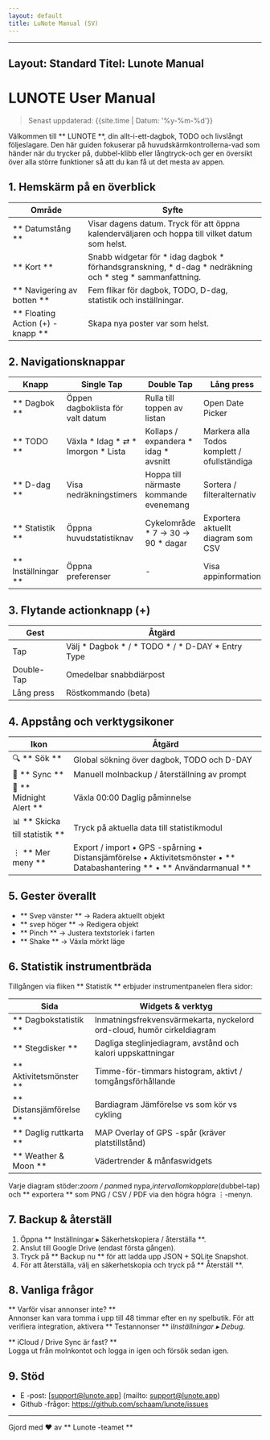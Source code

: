 ```yaml
---
layout: default
title: LuNote Manual (SV)
---
```


---
Layout: Standard
Titel: Lunote Manual
---

# LUNOTE User Manual

> Senast uppdaterad: {{site.time | Datum: '%y-%m-%d'}}

Välkommen till ** LUNOTE **, din allt-i-ett-dagbok, TODO och livslångt följeslagare. Den här guiden fokuserar på huvudskärmkontrollerna-vad som händer när du trycker på, dubbel-klibb eller långtryck-och ger en översikt över alla större funktioner så att du kan få ut det mesta av appen.

## 1. Hemskärm på en överblick

| Område | Syfte |
| ------ | --------- |
| ** Datumstång ** | Visar dagens datum. Tryck för att öppna kalenderväljaren och hoppa till vilket datum som helst. |
| ** Kort ** | Snabb widgetar för * idag dagbok * förhandsgranskning, * d-dag * nedräkning och * steg * sammanfattning. |
| ** Navigering av botten ** | Fem flikar för dagbok, TODO, D-dag, statistik och inställningar. |
| ** Floating Action (+) -knapp ** | Skapa nya poster var som helst. |

## 2. Navigationsknappar

| Knapp | Single Tap | Double Tap | Lång press |
| -------- | ----------- | ----------- | ------------ |
| ** Dagbok ** | Öppen dagboklista för valt datum | Rulla till toppen av listan | Open Date Picker |
| ** TODO ** | Växla * Idag * ⇄ * Imorgon * Lista | Kollaps / expandera * idag * avsnitt | Markera alla Todos komplett / ofullständiga |
| ** D-dag ** | Visa nedräkningstimers | Hoppa till närmaste kommande evenemang | Sortera / filteralternativ |
| ** Statistik ** | Öppna huvudstatistiknav | Cykelområde * 7 → 30 → 90 * dagar | Exportera aktuellt diagram som CSV |
| ** Inställningar ** | Öppna preferenser | - | Visa appinformation |

## 3. Flytande actionknapp (+)

| Gest | Åtgärd |
| --------- | -------- |
| Tap | Välj * Dagbok * / * TODO * / * D-DAY * Entry Type |
| Double-Tap | Omedelbar snabbdiärpost |
| Lång press | Röstkommando (beta) |

## 4. Appstång och verktygsikoner

| Ikon | Åtgärd |
| ------ | -------- |
| 🔍 ** Sök ** | Global sökning över dagbok, TODO och D-DAY |
| 🔄 ** Sync ** | Manuell molnbackup / återställning av prompt |
| 🔔 ** Midnight Alert ** | Växla 00:00 Daglig påminnelse |
| 📊 ** Skicka till statistik ** | Tryck på aktuella data till statistikmodul |
| ⋮ ** Mer meny ** | Export / import • GPS -spårning • Distansjämförelse • Aktivitetsmönster • ** Databashantering ** • ** Användarmanual ** |

## 5. Gester överallt

- ** Svep vänster ** → Radera aktuellt objekt
- ** svep höger ** → Redigera objekt
- ** Pinch ** → Justera textstorlek i farten
- ** Shake ** → Växla mörkt läge

## 6. Statistik instrumentbräda

Tillgången via fliken ** Statistik ** erbjuder instrumentpanelen flera sidor:

| Sida | Widgets & verktyg |
| ------ | ----------------- |
| ** Dagbokstatistik ** | Inmatningsfrekvensvärmekarta, nyckelord ord-cloud, humör cirkeldiagram |
| ** Stegdisker ** | Dagliga steglinjediagram, avstånd och kalori uppskattningar |
| ** Aktivitetsmönster ** | Timme-för-timmars histogram, aktivt / tomgångsförhållande |
| ** Distansjämförelse ** | Bardiagram Jämförelse vs som kör vs cykling |
| ** Daglig ruttkarta ** | MAP Overlay of GPS -spår (kräver platstillstånd) |
| ** Weather & Moon ** | Vädertrender & månfaswidgets |

Varje diagram stöder:*zoom / pan*med nypa,*intervallomkopplare*(dubbel-tap) och ** exportera ** som PNG / CSV / PDF via den högra högra ⋮-menyn.

## 7. Backup & återställ

1. Öppna ** Inställningar ▸ Säkerhetskopiera / återställa **.
2. Anslut till Google Drive (endast första gången).
3. Tryck på ** Backup nu ** för att ladda upp JSON + SQLite Snapshot.
4. För att återställa, välj en säkerhetskopia och tryck på ** Återställ **.

## 8. Vanliga frågor

** Varför visar annonser inte? **  
Annonser kan vara tomma i upp till 48 timmar efter en ny spelbutik. För att verifiera integration, aktivera ** Testannonser ** i*Inställningar ▸ Debug*.

** iCloud / Drive Sync är fast? **  
Logga ut från molnkontot och logga in igen och försök sedan igen.

## 9. Stöd

- E -post: [support@lunote.app] (mailto: support@lunote.app)
- Github -frågor: <https://github.com/schaam/lunote/issues>

---
Gjord med ❤ av ** Lunote -teamet **